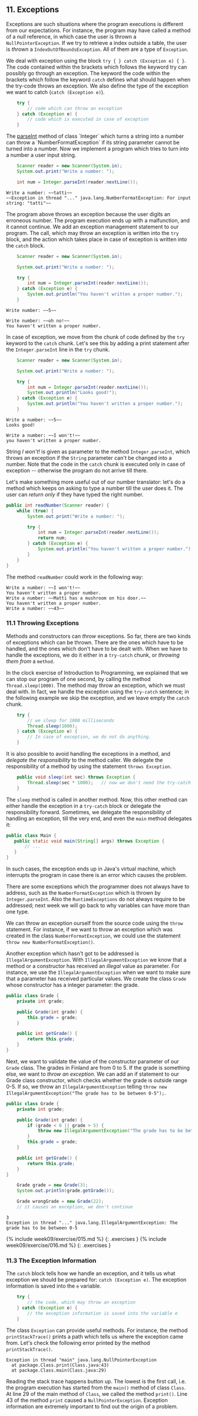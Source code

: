## 11. Exceptions

Exceptions are such situations where the program executions is different from our expectations. For instance, the program may have called a method of a *null*  reference, in which case the user is thrown a `NullPointerException`. If we try to retrieve a index outside a table, the user is *thrown* a `IndexOutOfBoundsException`. All of them are a type of `Exception`.

We deal with exception using the block `try { } catch (Exception e) { }`. The code contained within the brackets which follows the keyword try can possibly go through an exception. The keyword the code within the brackets which follow the keyword `catch` defines what should happen when the try-code throws an exception. We also define the type of the exception we want to catch (`catch (Exception e)`).

```java
    try {
        // code which can throw an exception
    } catch (Exception e) {
        // code which is executed in case of exception
    }
```

The [parseInt](http://docs.oracle.com/javase/8/docs/api/java/lang/Integer.html#parseInt(java.lang.String)) method of class `Integer` which turns a string into a number can throw a `NumberFormatException` if its string parameter cannot be turned into a number. Now we implement a program which tries to turn into a number a user input string.

```java
    Scanner reader = new Scanner(System.in);
    System.out.print("Write a number: ");

    int num = Integer.parseInt(reader.nextLine());
```

```output
Write a number: ~~tatti~~
~~Exception in thread "..." java.lang.NumberFormatException: For input string: "tatti"~~
```

The program above throws an exception because the user digits an erroneous number. The program execution ends up with a malfunction, and it cannot continue. We add an exception management statement to our program. The call, which may throw an exception is written into the `try` block, and the action which takes place in case of exception is written into the `catch` block.

```java
    Scanner reader = new Scanner(System.in);

    System.out.print("Write a number: ");

    try {
        int num = Integer.parseInt(reader.nextLine());
    } catch (Exception e) {
        System.out.println("You haven't written a proper number.");
    }
```

```output
Write number: ~~5~~
```

```output
Write number: ~~oh no!~~
You haven't written a proper number.
```

In case of exception, we move from the chunk of code defined by the `try` keyword to the `catch` chunk. Let's see this by adding a print statement after the `Integer.parseInt` line in the `try` chunk.

```java
    Scanner reader = new Scanner(System.in);

    System.out.print("Write a number: ");

    try {
        int num = Integer.parseInt(reader.nextLine());
        System.out.println("Looks good!");
    } catch (Exception e) {
        System.out.println("You haven't written a proper number.");
    }
```

```output
Write a number: ~~5~~
Looks good!
```

```output
Write a number: ~~I won't!~~
you haven't written a proper number.
```

String *I won't!* is given as parameter to the method `Integer.parseInt`, which throws an exception if the `String` parameter can't be changed into a number. Note that the code in the `catch` chunk is executed only in case of exception -- otherwise the program do not arrive till there.

Let's make something more useful out of our number translator: let's do a method which keeps on asking to type a number till the user does it. The user can *return only* if they have typed the right number.

```java
public int readNumber(Scanner reader) {
    while (true) {
        System.out.print("Write a number: ");

        try {
            int num = Integer.parseInt(reader.nextLine());
            return num;
        } catch (Exception e) {
            System.out.println("You haven't written a proper number.");
        }
    }
}
```

The method `readNumber` could work in the following way:

```output
Write a number: ~~I won't!~~
You haven't written a proper number.
Write a number: ~~Matti has a mushroom on his door.~~
You haven't written a proper number.
Write a number: ~~43~~
```

### 11.1 Throwing Exceptions

Methods and constructors can *throw* exceptions. So far, there are two kinds of exceptions which can be thrown. There are the ones which have to be handled, and the ones which don't have to be dealt with. When we have to handle the exceptions, we do it either in a `try-catch` chunk, or *throwing them from* a `method`.

In the clock exercise of Introduction to Programming, we explained that we can stop our program of one second, by calling the method `Thread.sleep(1000)`. The method may throw an exception, which we must deal with. In fact, we handle the exception using the `try-catch` sentence; in the following example we skip the exception, and we leave empty the `catch` chunk.

```java
    try {
        // we sleep for 1000 milliseconds
        Thread.sleep(1000);
    } catch (Exception e) {
        // In case of exception, we do not do anything.
    }
```

It is also possible to avoid handling the exceptions in a method, and *delegate the responsibility* to the method caller. We delegate the responsibility of a method by using the statement `throws Exception`.

```java
    public void sleep(int sec) throws Exception {
        Thread.sleep(sec * 1000);   // now we don't need the try-catch block
    }
```

The `sleep` method is called in another method. Now, this other method can either handle the exception in a `try-catch` block or delegate the responsibility forward. Sometimes, we delegate the responsibility of handling an exception, till the very end, and even the `main` method delegates it:

```java
public class Main {
   public static void main(String[] args) throws Exception {
       // ...
   }
}
```

In such cases, the exception ends up in Java's virtual machine, which interrupts the program in case there is an error which causes the problem.

There are some exceptions which the programmer does not always have to address, such as the `NumberFormatException` which is thrown by `Integer.parseInt`. Also the `RuntimeExceptions` do not always require to be addressed; next week we will go back to why variables can have more than one type.

We can throw an exception ourself from the source code using the `throw` statement. For instance, if we want to throw an exception which was created in the class `NumberFormatException`, we could use the statement `throw new NumberFormatException()`.

Another exception which hasn't got to be addressed is `IllegalArgumentException`. With `IllegalArgumentException` we know that a method or a constructor has received an *illegal* value as parameter. For instance, we use the `IllegalArgumentException` when we want to make sure that a parameter has received particular values. We create the class `Grade` whose constructor has a integer parameter: the grade.

```java
public class Grade {
    private int grade;

    public Grade(int grade) {
        this.grade = grade;
    }

    public int getGrade() {
        return this.grade;
    }
}
```

Next, we want to validate the value of the constructor parameter of our `Grade` class. The grades in Finland are from 0 to 5. If the grade is something else, we want to *throw an exception*. We can add an if statement to our Grade class constructor, which checks whether the grade is outside range 0-5. If so, we throw an `IllegalArgumentException` telling `throw new IllegalArgumentException("The grade has to be between 0-5");`.

```java
public class Grade {
    private int grade;

    public Grade(int grade) {
        if (grade < 0 || grade > 5) {
            throw new IllegalArgumentException("The grade has to be between 0-5");
        }
        this.grade = grade;
    }

    public int getGrade() {
        return this.grade;
    }
}
```

```java
    Grade grade = new Grade(3);
    System.out.println(grade.getGrade());

    Grade wrongGrade = new Grade(22);
    // it causes an exception, we don't continue
```

```output
3
Exception in thread "..." java.lang.IllegalArgumentException: The grade has to be between 0-5
```

{% include week09/exercise/015.md %}
{: .exercises }
{% include week09/exercise/016.md %}
{: .exercises }

### 11.3 The Exception Information

The `catch` block tells how we handle an exception, and it tells us what exception we should be prepared for: `catch (Exception e)`. The exception information is saved into the `e` variable.

```java
    try {
        // the code, which may throw an exception
    } catch (Exception e) {
        // the exception information is saved into the variable e
    }
```

The class `Exception` can provide useful methods. For instance, the method `printStackTrace()` prints a path which tells us where the exception came from. Let's check the following error printed by the method `printStackTrace()`.

```output
Exception in thread "main" java.lang.NullPointerException
  at package.Class.print(Class.java:43)
  at package.Class.main(Class.java:29)
```

Reading the stack trace happens button up. The lowest is the first call, i.e. the program execution has started from the `main()` method of class `Class`. At line 29 of the main method of `Class`, we called the method `print()`. Line 43 of the method `print` caused a `NullPointerException`. Exception information are extremely important to find out the origin of a problem.
